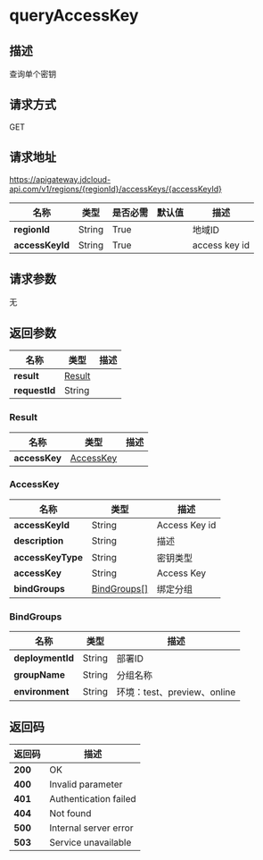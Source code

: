 # queryAccessKey


## 描述
查询单个密钥

## 请求方式
GET

## 请求地址
https://apigateway.jdcloud-api.com/v1/regions/{regionId}/accessKeys/{accessKeyId}

|名称|类型|是否必需|默认值|描述|
|---|---|---|---|---|
|**regionId**|String|True| |地域ID|
|**accessKeyId**|String|True| |access key id|

## 请求参数
无


## 返回参数
|名称|类型|描述|
|---|---|---|
|**result**|[Result](queryaccesskey#result)| |
|**requestId**|String| |

### <div id="result">Result</div>
|名称|类型|描述|
|---|---|---|
|**accessKey**|[AccessKey](queryaccesskey#accesskey)| |
### <div id="accesskey">AccessKey</div>
|名称|类型|描述|
|---|---|---|
|**accessKeyId**|String|Access Key id|
|**description**|String|描述|
|**accessKeyType**|String|密钥类型|
|**accessKey**|String|Access Key|
|**bindGroups**|[BindGroups[]](queryaccesskey#bindgroups)|绑定分组|
### <div id="bindgroups">BindGroups</div>
|名称|类型|描述|
|---|---|---|
|**deploymentId**|String|部署ID|
|**groupName**|String|分组名称|
|**environment**|String|环境：test、preview、online|

## 返回码
|返回码|描述|
|---|---|
|**200**|OK|
|**400**|Invalid parameter|
|**401**|Authentication failed|
|**404**|Not found|
|**500**|Internal server error|
|**503**|Service unavailable|
